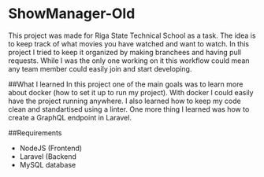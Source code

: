 # ShowManager-Old
This project was made for Riga State Technical School as a task. The idea is to keep track of what movies you have watched and want to watch. In this project I tried to keep it organized by making branchees and having pull requests. While I was the only one working on it this workflow could mean any team member could easily join and start developing.

##What I learned
In this project one of the main goals was to learn more about docker (how to set it up to run my project). With docker I could easily have the project running anywhere. I also learned how to keep my code clean and standartised using a linter. One more thing I learned was how to create a GraphQL endpoint in Laravel.

##Requirements

 - NodeJS (Frontend)
 - Laravel (Backend
 - MySQL database
